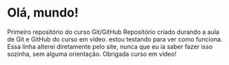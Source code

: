 # Olá, mundo!
Primeiro repositório  do curso Git/GitHub
Repositório criado durando a aula de Git e GitHub do curso em vídeo.
estou testando para ver como funciona.
Essa linha alterei diretamente pelo site, nunca que eu ia saber fazer isso sozinha, sem alguma orientação. Obrigada curso em vídeo!
